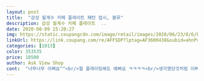 ```yaml
---
layout: post 
title:  "감성 월계수 카페 플레이트 패턴 접시, 블루" 
description: 감성 월계수 카페 플레이트  ..
date: 2020-08-09 15:20:27 
img: https://static.coupangcdn.com/image/retail/images/2020/06/23/8/6/b02e6e7b-89ba-404e-af00-b38c848252d3.jpg 
linkUrl: https://link.coupang.com/re/AFFSDP?lptag=AF3600438&subid=ahnPublicAsk&pageKey=331032026&itemId=1057797329&vendorItemId=70942559855&traceid=V0-113-e7680a0ac2b49464 
categories: [1013] 
color: 353535 
price: 10500 
author: Ask View Shop 
cont:  "너무너무 이뻐요^^<br/>뭘 플래이팅해도 예뻐요 ㅋㅋㅋㅋ<br/>생각했던것처럼 이뻐요 한개더살껄.<br/> .<br/> 가격이올랐어요 슬프네요 어흑  .<br/> .<br/><br/>외식하는 기분도 나고 기분전환되네요 ㅋㅋㅋ<br/>코로나때문에 밖에도 못나가는데 여기서 컵이랑 코스터랑 몇개 구입해서 밥먹을때 사용하니까<br/>하지만 많이 얇아 조심해야 할 듯<br/>" 
---
```

